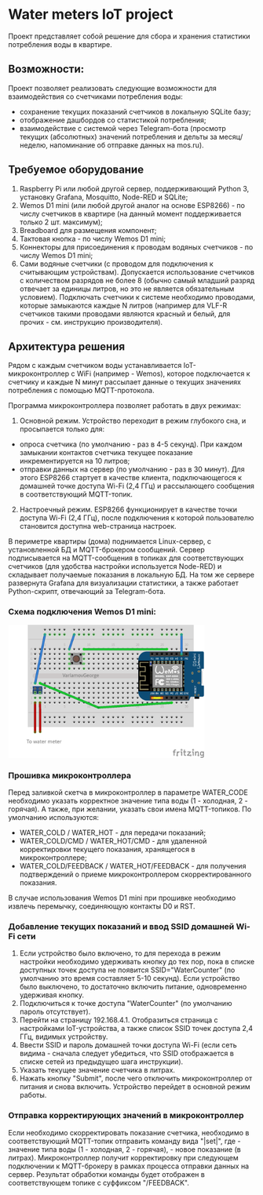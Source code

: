 # Water meters IoT project
Проект представляет собой решение для сбора и хранения статистики потребления воды в квартире.

## Возможности:
Проект позволяет реализовать следующие возможности для взаимодействия со счетчиками потребления воды:
- сохранение текущих показаний счетчиков в локальную SQLite базу;
- отображение дашбордов со статистикой потребления;
- взаимодействие с системой через Telegram-бота (просмотр текущих (абсолютных) значений потребления и дельты за месяц/неделю, напоминание об отправке данных на mos.ru).

## Требуемое оборудование
1. Raspberry Pi или любой другой сервер, поддерживающий Python 3, установку Grafana, Mosquitto, Node-RED и SQLite;
1. Wemos D1 mini (или любой другой аналог на основе ESP8266) - по числу счетчиков в квартире (на данный момент поддерживается только 2 шт. максимум);
1. Breadboard для размещения компонент;
1. Тактовая кнопка - по числу Wemos D1 mini;
1. Коннекторы для присоединения к проводам водяных счетчиков - по числу Wemos D1 mini;
1. Сами водяные счетчики (с проводом для подключения к считывающим устройствам). Допускается использование счетчиков с количеством разрядов не более 8 (обычно самый младший разряд отвечает за единицы литров, но это не является обязательным условием). Подключать счетчики к системе необходимо проводами, которые замыкаются каждые N литров (например для VLF-R счетчиков такими проводами являются красный и белый, для прочих - см. инструкцию производителя).

## Архитектура решения
Рядом с каждым счетчиком воды устанавливается IoT-микроконтроллер с WiFi (например - Wemos), которое подключается к счетчику и каждые N минут рассылает данные о текущих значениях потребления с помощью MQTT-протокола.

Программа микроконтроллера позволяет работать в двух режимах:
1. Основной режим. Устройство переходит в режим глубокого сна, и просыпается только для:
- опроса счетчика (по умолчанию - раз в 4-5 секунд). При каждом замыкании контактов счетчика текущее показание инкрементируется на 10 литров;
- отправки данных на сервер (по умолчанию - раз в 30 минут). Для этого ESP8266 стартует в качестве клиента, подключающегося к домашней точке доступа Wi-Fi (2,4 ГГц) и рассылающего сообщения в соответствующий MQTT-топик.

2. Настроечный режим. ESP8266 функционирует в качестве точки доступа Wi-Fi (2,4 ГГц), после подключения к которой пользователю становится доступна web-страница настроек.

В периметре квартиры (дома) поднимается Linux-сервер, с установленной БД и MQTT-брокером сообщений. Сервер подписывается на MQTT-сообщения в топиках для соответствующих счетчиков (для удобства настройки используется Node-RED) и складывает получаемые показания в локальную БД. На том же сервере развернута Grafana для визуализации статистики, а также работает Python-скрипт, отвечающий за Telegram-бота.

### Схема подключения Wemos D1 mini:
<p align="left">
  <img src="./scheme.png" alt="Size Limit CLI" width="400">
</p>

### Прошивка микроконтроллера
Перед заливкой скетча в микроконтроллер в параметре WATER_CODE необходимо указать корректное значение типа воды (1 - холодная, 2 - горячая). А также, при желании, указать свои имена MQTT-топиков. По умолчанию используются:
- WATER_COLD / WATER_HOT - для передачи показаний;
- WATER_COLD/CMD / WATER_HOT/CMD - для удаленной корректировки текущего показания, хранящегося в микроконтроллере;
- WATER_COLD/FEEDBACK / WATER_HOT/FEEDBACK - для получения подтверждений о приеме микроконтроллером скорректированного показания.

В случае использования Wemos D1 mini при прошивке необходимо извлечь перемычку, соединяющую контакты D0 и RST.

### Добавление текущих показаний и ввод SSID домашней Wi-Fi сети
1. Если устройство было включено, то для перехода в режим настройки необходимо удерживать кнопку до тех пор, пока в списке доступных точек доступа не появится SSID="WaterCounter" (по умолчанию это время составляет 5-10 секунд). Если устройство было выключено, то достаточно включить питание, одновременно удерживая кнопку.
1. Подключиться к точке доступа "WaterCounter" (по умолчанию пароль отсутствует).
1. Перейти на страницу 192.168.4.1. Отобразиться страница с настройками IoT-устройства, а также список SSID точек доступа 2,4 ГГц, видимых устройству.
1. Ввести SSID и пароль домашней точки доступа Wi-Fi (если сеть видима - сначала следует убедиться, что SSID отображается в списке сетей из предыдущео шага инструкции).
1. Указать текущее значение счетчика в литрах.
1. Нажать кнопку "Submit", после чего отключить микроконтроллер от питания и снова включить. Устройство перейдет в основной режим работы.

### Отправка корректирующих значений в микроконтроллер
Если необходимо скорректировать показание счетчика, необходимо в соответствующий MQTT-топик отправить команду вида "<type>|set|<value>", где <type> - значение типа воды (1 - холодная, 2 - горячая), <value> - новое показание (в литрах). Микроконтроллер получит корректировку при следующем подключении к MQTT-брокеру в рамках процесса отправки данных на сервер. Результат обработки команды будет отображен в соответствующем топике с суффиксом "/FEEDBACK".
